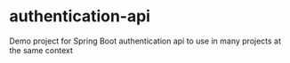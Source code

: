 # authentication-api
Demo project for Spring Boot authentication api to use in many projects at the same context
